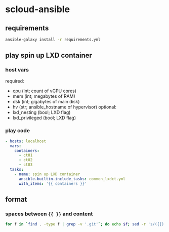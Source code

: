 # scloud-ansible

## requirements
```bash
ansible-galaxy install -r requirements.yml
```

## play **spin up LXD container**

### host vars
required:
  * cpu (int; count of vCPU cores)
  * mem (int; megabytes of RAM)
  * dsk (int; gigabytes of main disk)
  * hv (str; ansible_hostname of hypervisor)
optional:
  * lxd_nesting (bool; LXD flag)
  * lxd_privileged (bool; LXD flag)

### play code
```yaml
- hosts: localhost
  vars:
    containers:
      - ct01
      - ct02
      - ct03
  tasks:
    - name: spin up LXD container
      ansible.builtin.include_tasks: common_lxdct.yml
      with_items: '{{ containers }}'
```


## format
### spaces between `{{ }}` and content
```bash
for f in `find . -type f | grep -v '.git'`; do echo $f; sed -r 's/({{)([^ ].*)(}})/\1 \2 \3/' $f > $f.new; rm $f; mv $f.new $f; done
```
